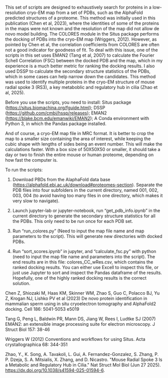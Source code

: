 This set of scripts are designed to exhaustively search for proteins in a low-resolution cryo-EM map from a set of PDBs, such as the AlphaFold predicted structures of a proteome. This method was initially used in this publication (Chen et al, 2023), where the identities of some of the proteins in the maps were not known and the resolution of the map did not allow de novo model building. The COLORES module in the Situs package performs the docking of PDBs into the cryo-EM map (Wriggers, 2012). However, as pointed by Chen et al, the correlation coefficients from COLORES are often not a good indicator for goodness of fit. To deal with this issue, one of the scripts in this set uses EMAN2 (Tang et al, 2007) to calculate the Fourier Schell Correlation (FSC) between the docked PDB and the map, which in my experience is a much better metric for ranking the docking results. I also used DSSP to calculate the secondary structure statistics of the PDBs, which in some cases can help narrow down the candidates. This method was used to identify multiple proteins in the cryo-EM structure of mouse radial spoke 3 (RS3), a key metaboblic and regulatory hub in cilia (Zhao et al, 2025).  

Before you use the scripts, you need to install: 
Situs package (https://situs.biomachina.org/fguide.html);
DSSP (https://github.com/cmbi/hssp/releases); 
EMAN2 (https://blake.bcm.edu/emanwiki/EMAN2);
A Conda environment with Python 3, in which the Pandas package installed.

And of course, a cryo-EM map file in MRC format. It is better to crop the map to a smaller size containing the area of interest, while keeping the cubic shape with lengths of sides being an event number. This will make the calculations faster. With a box size of 50X50X50 or smaller, it should take a day or two to finish the entire mouse or human proteome, depending on how fast the computer is. 

To run the scripts:
1. Download PBDs from the AlaphaFold data base (https://alphafold.ebi.ac.uk/download#proteomes-section). Separate the PDB files into four subfolders in the current directory, named 001, 002, 003, 004 (to avoid having too many files in one directory, which makes it very slow to navigate).

2. Launch jupyter-lab or jupyter-notebook, run “get_pdb_info.ipynb” in the current directory to generate the secondary structure statistics for all the PDBs. This only need to be run once for each PDB set.

2. Run “run_colores.py” (Need to input the map file name and map parameters to the script). This will generate new directories with docked PDBs.

3. Run “sort_scores.ipynb” in jupyter, and “calculate_fsc.py” with python (need to input the map file name and parameters into the script). The end results are in this file: colores_CC_wRes.csv, which contains the ranked docking results. You can either use Excell to inspect this file, or just use Jupyter to sort and inspect the Pandas dataframe of the results. Hopefully, one of the highly ranked docking results is the correct solution.




Chen Z, Shiozaki M, Haas KM, Skinner WM, Zhao S, Guo C, Polacco BJ, Yu Z, Krogan NJ, Lishko PV et al (2023) De novo protein identification in mammalian sperm using in situ cryoelectron tomography and AlphaFold2 docking. Cell 186: 5041-5053 e5019

Tang G, Peng L, Baldwin PR, Mann DS, Jiang W, Rees I, Ludtke SJ (2007) EMAN2: an extensible image processing suite for electron microscopy. J Struct Biol 157: 38-46

Wriggers W (2012) Conventions and workflows for using Situs. Acta crystallographica 68: 344-351

Zhao, Y., K. Song, A. Tavakoli, L. Gui, A. Fernandez-Gonzalez, S. Zhang, P. P. Dzeja, S. A. Mitsialis, X. Zhang, and D. Nicastro. "Mouse Radial Spoke 3 Is a Metabolic and Regulatory Hub in Cilia." Nat Struct Mol Biol  (Jun 27 2025). https://dx.doi.org/10.1038/s41594-025-01594-6.

